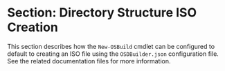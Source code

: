 # Section: Directory Structure ISO Creation

This section describes how the `New-OSBuild` cmdlet can be configured to default to creating an ISO file using the `OSDBuilder.json` configuration file. See the related documentation files for more information.
